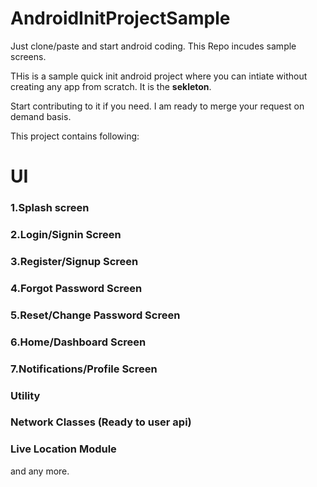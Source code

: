 # AndroidInitProjectSample
Just clone/paste and start android coding. This Repo incudes sample screens.

THis is a sample quick init android project where you can intiate without creating any app from scratch. It is the **sekleton**.

Start contributing to it if you need. I am ready to merge your request on demand basis.

This project contains following:

# UI
### 1.Splash screen 
### 2.Login/Signin Screen 
### 3.Register/Signup Screen 
### 4.Forgot Password Screen
### 5.Reset/Change Password Screen 
### 6.Home/Dashboard Screen
### 7.Notifications/Profile Screen


### Utility
### Network Classes (Ready to user api)
### Live Location Module
and any more.
